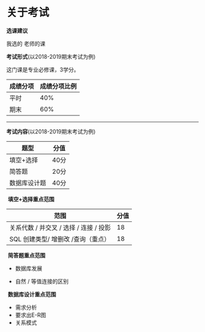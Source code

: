 

# 关于考试

**选课建议**

我选的 老师的课

**考试形式**(以2018-2019期末考试为例)

这门课是专业必修课，3学分。

| 成绩分项 | 成绩分项比例 |
| -------- | ------------ |
| 平时     | 40%          |
| 期末     | 60%          |

------



**考试内容**(以2018-2019期末考试为例)

| 题型         | 分值 |
| ------------ | ---- |
| 填空+选择    | 40分 |
| 简答题       | 20分 |
| 数据库设计题 | 40分 |


​	**填空+选择重点范围**

| 范围                                   | 分值 |
| -------------------------------------- | ---- |
| 关系代数 / 并交叉 / 选择 / 连接 / 投影 | 18   |
| SQL 创建类型/ 增删改 /查询（重点）     | 18   |



​	**简答题重点范围**

- 数据库发展

- 自然 / 等值连接的区别

  

​	**数据库设计重点范围**

- 需求分析
- 要求出E-R图
- 关系模式